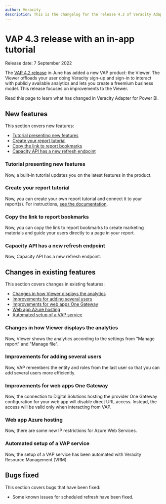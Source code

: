 ```yaml
---
author: Veracity
description: This is the changelog for the release 4.3 of Veracity Adapter for Power BI (VAP).
---
```

# VAP 4.3 release with an in-app tutorial
Release date: 7 September 2022

The [VAP 4.2 release](https://community.veracity.com/t/vap-veracity-adapter-4-2-release-with-the-new-vap-product-viewer-available-16-june-22/168) in June has added a new VAP product: the Viewer. The Viewer offloads your user doing Veracity sign-up and sign-in to interact with publicly available analytics and lets you create a freemium business model.
This release focuses on improvements to the Viewer.

Read this page to learn what has changed in Veracity Adapter for Power BI.

## New features
This section covers new features:
* [Tutorial presenting new features](#tutorial-presenting-new-features)
* [Create your report tutorial](#create-your-report-tutorial)
* [Copy the link to report bookmarks](#copy-the-link-to-report-bookmarks)
* [Capacity API has a new refresh endpoint](capacity-api-has-a-new-refresh-endpoint)


### Tutorial presenting new features
Now, a built-in tutorial updates you on the latest features in the product.

### Create your report tutorial
Now, you can create your own report tutorial and connect it to your report(s). For instructions, [see the documentation](https://community.veracity.com/t/how-to-view-the-release-tutorial-in-vap-more-than-once-how-to-create-report-tutorial-in-vap/186).

### Copy the link to report bookmarks
Now, you can copy the link to report bookmarks to create marketing materials and guide your users directly to a page in your report.

### Capacity API has a new refresh endpoint
Now, Capacity API has a new refresh endpoint.

## Changes in existing features
This section covers changes in existing features:
* [Changes in how Viewer displays the analytics](#web-app-supports-user-tokens)
* [Improvements for adding several users](#improvements-for-adding-several-users)
* [Improvements for web apps One Gateway](#improvements-for-web-apps-one-gateway)
* [Web app Azure hosting](web-app-azure-hosting)
* [Automated setup of a VAP service](#automated-setup-of-a-vap-service)


### Changes in how Viewer displays the analytics
Now, Viewer shows the analytics according to the settings from "Manage report" and "Manage file".

### Improvements for adding several users
Now, VAP remembers the entity and roles from the last user so that you can add several users more efficiently.

### Improvements for web apps One Gateway
Now, the connection to Digital Solutions hosting the provider One Gateway configuration for your web app will disable direct URL access. Instead, the access will be valid only when interacting from VAP.

### Web app Azure hosting
Now, there are some new IP restrictions for Azure Web Services.

### Automated setup of a VAP service
Now, the setup of a VAP service has been automated with Veracity Resource Management (VRM).

## Bugs fixed
This section covers bugs that have been fixed:
* Some known issues for scheduled refresh have been fixed.



